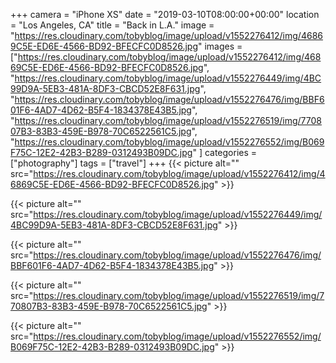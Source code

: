 +++
camera = "iPhone XS"
date = "2019-03-10T08:00:00+00:00"
location = "Los Angeles, CA"
title = "Back in L.A."
image = "https://res.cloudinary.com/tobyblog/image/upload/v1552276412/img/46869C5E-ED6E-4566-BD92-BFECFC0D8526.jpg"
images = ["https://res.cloudinary.com/tobyblog/image/upload/v1552276412/img/46869C5E-ED6E-4566-BD92-BFECFC0D8526.jpg",
"https://res.cloudinary.com/tobyblog/image/upload/v1552276449/img/4BC99D9A-5EB3-481A-8DF3-CBCD52E8F631.jpg",
"https://res.cloudinary.com/tobyblog/image/upload/v1552276476/img/BBF601F6-4AD7-4D62-B5F4-1834378E43B5.jpg",
"https://res.cloudinary.com/tobyblog/image/upload/v1552276519/img/770807B3-83B3-459E-B978-70C6522561C5.jpg",
"https://res.cloudinary.com/tobyblog/image/upload/v1552276552/img/B069F75C-12E2-42B3-B289-0312493B09DC.jpg"
]
categories = ["photography"]
tags = ["travel"]
+++
{{< picture alt="" src="https://res.cloudinary.com/tobyblog/image/upload/v1552276412/img/46869C5E-ED6E-4566-BD92-BFECFC0D8526.jpg" >}}
<!--more-->

{{< picture alt="" src="https://res.cloudinary.com/tobyblog/image/upload/v1552276449/img/4BC99D9A-5EB3-481A-8DF3-CBCD52E8F631.jpg" >}}

{{< picture alt="" src="https://res.cloudinary.com/tobyblog/image/upload/v1552276476/img/BBF601F6-4AD7-4D62-B5F4-1834378E43B5.jpg" >}}

{{< picture alt="" src="https://res.cloudinary.com/tobyblog/image/upload/v1552276519/img/770807B3-83B3-459E-B978-70C6522561C5.jpg" >}}

{{< picture alt="" src="https://res.cloudinary.com/tobyblog/image/upload/v1552276552/img/B069F75C-12E2-42B3-B289-0312493B09DC.jpg" >}}